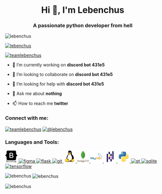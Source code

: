 <h1 align="center">Hi 👋, I'm Lebenchus</h1>
<h3 align="center">A passionate python developer from hell</h3>

<p align="left"> <img src="https://komarev.com/ghpvc/?username=lebenchus&label=Profile%20views&color=0e75b6&style=flat" alt="lebenchus" /> </p>

<p align="left"> <a href="https://github.com/ryo-ma/github-profile-trophy"><img src="https://github-profile-trophy.vercel.app/?username=lebenchus" alt="lebenchus" /></a> </p>

<p align="left"> <a href="https://twitter.com/teamlebenchus" target="blank"><img src="https://img.shields.io/twitter/follow/teamlebenchus?logo=twitter&style=for-the-badge" alt="teamlebenchus" /></a> </p>

- 🔭 I’m currently working on **discord bot 431e5**

- 👯 I’m looking to collaborate on **discord bot 431e5**

- 🤝 I’m looking for help with **discord bot 431e5**

- 💬 Ask me about **nothing**

- 📫 How to reach me **twitter**

<h3 align="left">Connect with me:</h3>
<p align="left">
<a href="https://twitter.com/teamlebenchus" target="blank"><img align="center" src="https://raw.githubusercontent.com/rahuldkjain/github-profile-readme-generator/master/src/images/icons/Social/twitter.svg" alt="teamlebenchus" height="30" width="40" /></a>
<a href="https://www.youtube.com/c/@lebenchus" target="blank"><img align="center" src="https://raw.githubusercontent.com/rahuldkjain/github-profile-readme-generator/master/src/images/icons/Social/youtube.svg" alt="@lebenchus" height="30" width="40" /></a>
</p>

<h3 align="left">Languages and Tools:</h3>
<p align="left"> <a href="https://getbootstrap.com" target="_blank" rel="noreferrer"> <img src="https://raw.githubusercontent.com/devicons/devicon/master/icons/bootstrap/bootstrap-plain-wordmark.svg" alt="bootstrap" width="40" height="40"/> </a> <a href="https://www.figma.com/" target="_blank" rel="noreferrer"> <img src="https://www.vectorlogo.zone/logos/figma/figma-icon.svg" alt="figma" width="40" height="40"/> </a> <a href="https://flask.palletsprojects.com/" target="_blank" rel="noreferrer"> <img src="https://www.vectorlogo.zone/logos/pocoo_flask/pocoo_flask-icon.svg" alt="flask" width="40" height="40"/> </a> <a href="https://git-scm.com/" target="_blank" rel="noreferrer"> <img src="https://www.vectorlogo.zone/logos/git-scm/git-scm-icon.svg" alt="git" width="40" height="40"/> </a> <a href="https://www.linux.org/" target="_blank" rel="noreferrer"> <img src="https://raw.githubusercontent.com/devicons/devicon/master/icons/linux/linux-original.svg" alt="linux" width="40" height="40"/> </a> <a href="https://www.mongodb.com/" target="_blank" rel="noreferrer"> <img src="https://raw.githubusercontent.com/devicons/devicon/master/icons/mongodb/mongodb-original-wordmark.svg" alt="mongodb" width="40" height="40"/> </a> <a href="https://www.mysql.com/" target="_blank" rel="noreferrer"> <img src="https://raw.githubusercontent.com/devicons/devicon/master/icons/mysql/mysql-original-wordmark.svg" alt="mysql" width="40" height="40"/> </a> <a href="https://pandas.pydata.org/" target="_blank" rel="noreferrer"> <img src="https://raw.githubusercontent.com/devicons/devicon/2ae2a900d2f041da66e950e4d48052658d850630/icons/pandas/pandas-original.svg" alt="pandas" width="40" height="40"/> </a> <a href="https://www.python.org" target="_blank" rel="noreferrer"> <img src="https://raw.githubusercontent.com/devicons/devicon/master/icons/python/python-original.svg" alt="python" width="40" height="40"/> </a> <a href="https://www.qt.io/" target="_blank" rel="noreferrer"> <img src="https://upload.wikimedia.org/wikipedia/commons/0/0b/Qt_logo_2016.svg" alt="qt" width="40" height="40"/> </a> <a href="https://www.sqlite.org/" target="_blank" rel="noreferrer"> <img src="https://www.vectorlogo.zone/logos/sqlite/sqlite-icon.svg" alt="sqlite" width="40" height="40"/> </a> <a href="https://www.tensorflow.org" target="_blank" rel="noreferrer"> <img src="https://www.vectorlogo.zone/logos/tensorflow/tensorflow-icon.svg" alt="tensorflow" width="40" height="40"/> </a> </p>

<p><img align="left" src="https://github-readme-stats.vercel.app/api/top-langs?username=lebenchus&show_icons=true&locale=en&layout=compact" alt="lebenchus" /></p>

<p>&nbsp;<img align="center" src="https://github-readme-stats.vercel.app/api?username=lebenchus&show_icons=true&locale=en" alt="lebenchus" /></p>

<p><img align="center" src="https://github-readme-streak-stats.herokuapp.com/?user=lebenchus&" alt="lebenchus" /></p>

